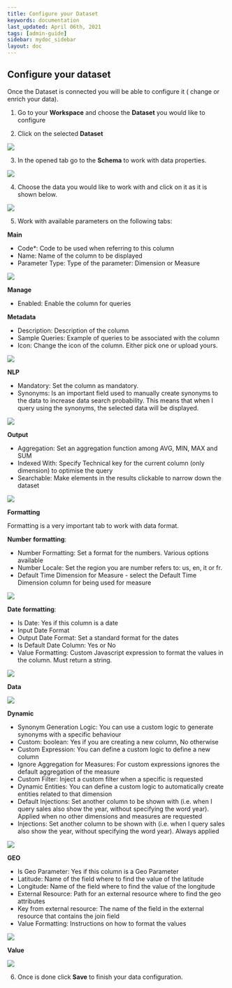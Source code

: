 ```yaml
---
title: Configure your Dataset
keywords: documentation
last_updated: April 06th, 2021
tags: [admin-guide]
sidebar: mydoc_sidebar
layout: doc
---
```


## Configure your dataset

Once the Dataset is connected you will be able to configure it ( change or enrich your data).

1. Go to your **Workspace** and choose the **Dataset** you would like to configure 

2. Click on the selected **Dataset**

<img src="/media/admin-guide/dconf_1.png" class="image-doc p-3">

3. In the opened tab go to the **Schema** to work with data properties.

<img src="/media/admin-guide/dconf_2.png" class="image-doc p-3">

4. Choose the data you would like to work with and click on it as it is shown below.

<img src="/media/admin-guide/dconf_3.png" class="image-doc p-3"> 

5. Work with available parameters on the following tabs:

**Main**
 - Code*: Code to be used when referring to this column
 - Name: Name of the column to be displayed
 - Parameter Type: Type of the parameter: Dimension or Measure

<img src="/media/admin-guide/dconf_4.png" class="image-doc p-3">

**Manage**

 - Enabled: Enable the column for queries

**Metadata**

 - Description: Description of the column
 - Sample Queries: Example of queries to be associated with the column
 - Icon: Change the icon of the column. Either pick one or upload yours.

<img src="/media/admin-guide/dconf_5.png" class="image-doc p-3">

**NLP**

 - Mandatory: Set the column as mandatory.
 - Synonyms: Is an important field used to manually create synonyms to the data to increase data search probability. This means that when I query using the synonyms, the selected data will be displayed.
 
<img src="/media/admin-guide/dconf_6.png" class="image-doc p-3">

**Output**

 - Aggregation: Set an aggregation function among AVG, MIN, MAX and SUM
 - Indexed With: Specify Technical key for the current column (only dimension) to optimise the query
 - Searchable: Make elements in the results clickable to narrow down the dataset

<img src="/media/admin-guide/dconf_8.png" class="image-doc p-3">

**Formatting**

Formatting is a very important tab to work with data format.

**Number** **formatting**:

 - Number Formatting: Set a format for the numbers. Various options available
 - Number Locale: Set the region you are number refers to: us, en, it or fr.
 - Default Time Dimension for Measure - select the Default Time Dimension column for being used for  measure

<img src="/media/admin-guide/dconf_9.png" class="image-doc p-3">

**Date** **formatting**:

 - Is Date: Yes if this column is a date
 - Input Date Format
 - Output Date Format: Set a standard format for the dates
 - Is Default Date Column: Yes or No
 - Value Formatting: Custom Javascript expression to format the values in the column. Must return a string. 

<img src="/media/admin-guide/dconf_11.png" class="image-doc p-3">

**Data**

<img src="/media/admin-guide/dconf_13.png" class="image-doc p-3">

**Dynamic**

 - Synonym Generation Logic: You can use a custom logic to generate synonyms with a specific behaviour
 - Custom: boolean: Yes if you are creating a new column, No otherwise
 - Custom Expression: You can define a custom logic to define a new column
 - Ignore Aggregation for Measures: For custom expressions ignores the default aggregation of the measure
 - Custom Filter: Inject a custom filter when a specific is requested
 - Dynamic Entities: You can define a custom logic to automatically create entities related to that dimension
 - Default Injections: Set another column to be shown with (i.e. when I query sales also show the year, without specifying the word year). Applied when no other dimensions and measures are requested
 - Injections: Set another column to be shown with (i.e. when I query sales also show the year, without specifying the word year). Always applied

<img src="/media/admin-guide/dconf_14.png" class="image-doc p-3">

**GEO**

 - Is Geo Parameter: Yes if this column is a Geo Parameter
 - Latitude: Name of the field where to find the value of the latitude
 - Longitude: Name of the field where to find the value of the longitude
 - External Resource: Path for an external resource where to find the geo attributes
 - Key from external resource: The name of the field in the external resource that contains the join field
 - Value Formatting: Instructions on how to format the values

<img src="/media/admin-guide/dconf_15.png" class="image-doc p-3">

**Value**

<img src="/media/admin-guide/dconf_16.png" class="image-doc p-3">

6. Once is done click **Save** to finish your data configuration.






